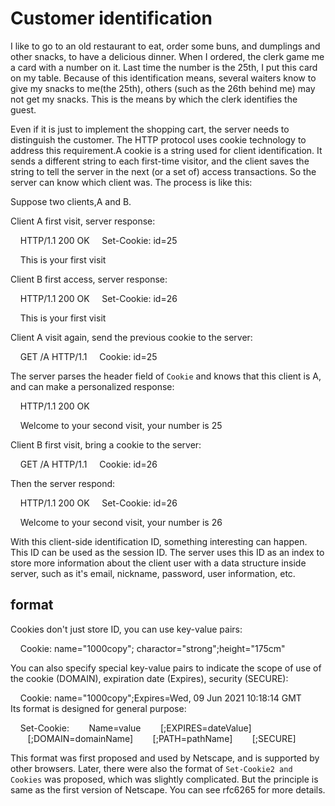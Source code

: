 # Customer identification

I like to go to an old restaurant to eat, order some buns, and dumplings and other snacks, to have a delicious dinner. When I ordered, the clerk game me a card with a number on it. Last time the number is the 25th, I put this card on my table. Because of this identification means, several waiters know to give my snacks to me(the 25th), others (such as the 26th behind me) may not get my snacks. This is the means by which the clerk identifies the guest.

Even if it is just to implement the shopping cart, the server needs to distinguish the customer. The HTTP protocol uses cookie technology to address this requirement.A cookie is a string used for client identification. It sends a different string to each  first-time visitor, and the client saves the string to tell the server in the next (or a set of) access transactions. So the server can know which client was. The process is like this:

Suppose two clients,A and B.

Client A first visit, server response:

    HTTP/1.1 200 OK
    Set-Cookie: id=25

    This is your first visit

Client B first access, server response:

    HTTP/1.1 200 OK
    Set-Cookie: id=26

    This is your first visit


Client A visit again, send the previous cookie to the server:

    GET /A HTTP/1.1
    Cookie: id=25

The server parses the header field of `Cookie` and knows that this client is A, and can make a personalized response:

    HTTP/1.1 200 OK

    Welcome to your second visit, your number is 25

Client B first visit, bring a cookie to the server:

    GET /A HTTP/1.1
    Cookie: id=26


Then the server respond:

    HTTP/1.1 200 OK
    Set-Cookie: id=26

    Welcome to your second visit, your number is 26

With this client-side identification ID, something interesting can happen. This ID can be used as the session ID. The server uses this ID as an index to store more information about the client user with a data structure inside server, such as it's email, nickname, password, user information, etc.

## format

Cookies don't just store ID, you can use key-value pairs:

    Cookie: name="1000copy"; charactor="strong";height="175cm"


You can also specify special key-value pairs to indicate the scope of use of the cookie (DOMAIN), expiration date (Expires), security (SECURE):


    Cookie: name="1000copy";Expires=Wed, 09 Jun 2021 10:18:14 GMT
    
Its format is designed for general purpose:

    Set-Cookie:
       Name=value
       [;EXPIRES=dateValue]
       [;DOMAIN=domainName]
       [;PATH=pathName]
       [;SECURE]

This format was first proposed and used by Netscape, and is supported by other browsers.
Later, there were also the format of `Set-Cookie2 and Cookies` was proposed, which was slightly complicated. But the principle is same as the first version of Netscape. You can see rfc6265 for more details.
